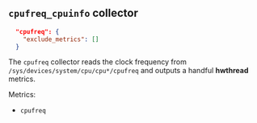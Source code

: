 ## `cpufreq_cpuinfo` collector

```json
  "cpufreq": {
    "exclude_metrics": []
  }
```

The `cpufreq` collector reads the clock frequency from `/sys/devices/system/cpu/cpu*/cpufreq` and outputs a handful **hwthread** metrics.

Metrics:

* `cpufreq`
